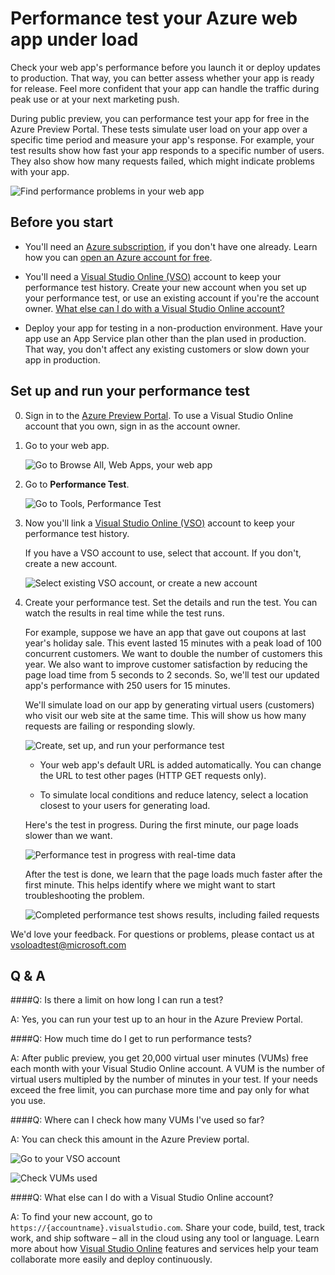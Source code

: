 <properties
   pageTitle="Test your Azure web app's performance | Microsoft Azure"
   description="Run Azure web app performance tests to check how your app handles user load. Measure response time and find failures that might indicate problems."
   services="app-service\web"
   documentationCenter=""
   authors="ecfan"
   manager="douge"
   editor="jimbe"/>

<tags
   ms.service="app-service-web"
   ms.workload="web"
   ms.tgt_pltfrm="na"
   ms.devlang="na"
   ms.topic="article"
   ms.date="09/11/2015"
   ms.author="estfan; manasma"/>

# Performance test your Azure web app under load

Check your web app's performance before you launch it or deploy updates to production. 
That way, you can better assess whether your app is ready for release. Feel more
confident that your app can handle the traffic during peak use or at your next marketing push.

During public preview, you can performance test your app for free in the Azure Preview Portal.
These tests simulate user load on your app over a specific time period and measure your app's response. For example, your test results show how fast your app responds to a specific number 
of users. They also show how many requests failed, which might indicate problems with your app.      

![Find performance problems in your web app][TestOverview]

## Before you start

*	You'll need an [Azure subscription][AzureSubscription], 
if you don't have one already. Learn how you can 
[open an Azure account for free][AzureFreeTrial].

*	You'll need a [Visual Studio Online (VSO)][WhatIsVSO] 
account to keep your performance test history. 
Create your new account when you set up your performance test, 
or use an existing account if you're the account owner. 
[What else can I do with a Visual Studio Online account?](#VSOAccount)

*	Deploy your app for testing in a non-production environment. 
Have your app use an App Service plan other than the plan used in production. 
That way, you don't affect any existing customers or slow down your app in production. 

## Set up and run your performance test

0.	Sign in to the [Azure Preview Portal][AzurePortal]. 
To use a Visual Studio Online account that you own, 
sign in as the account owner.

0.	Go to your web app.

	![Go to Browse All, Web Apps, your web app][WebApp]

0.	Go to **Performance Test**.

	![Go to Tools, Performance Test][ExpandedTools]
 
0.	Now you'll link a [Visual Studio Online (VSO)][WhatIsVSO] 
account to keep your performance test history.

	If you have a VSO account to use, select that account. If you don't, create a new account.

	![Select existing VSO account, or create a new account][ExistingNewVSOAccount]

0.	Create your performance test. Set the details and run the test. 
You can watch the results in real time while the test runs.

	For example, suppose we have an app that gave out coupons at last year's holiday sale. 
	This event lasted 15 minutes with a peak load of 100 concurrent customers. 
	We want to double the number of customers this year. We also want to improve 
	customer satisfaction by reducing the page load time from 5 seconds to 2 seconds. 
	So, we'll test our updated app's performance with 250 users for 15 minutes.

	We'll simulate load on our app by generating virtual users (customers) 
	who visit our web site at the same time. This will show us how many 
	requests are failing or responding slowly.

	![Create, set up, and run your performance test][NewTest]

	 *	Your web app's default URL is added automatically. 
	 You can change the URL to test other pages (HTTP GET requests only).

	 *	To simulate local conditions and reduce latency, 
	 select a location closest to your users for generating load.

	Here's the test in progress. During the first minute, 
	our page loads slower than we want.

	![Performance test in progress with real-time data][TestRunning]

	After the test is done, we learn that the page loads much faster 
	after the first minute. This helps identify where we might want to 
	start troubleshooting the problem.

	![Completed performance test shows results, including failed requests][TestDone]
	
We'd love your feedback. For questions or problems, 
please contact us at <vsoloadtest@microsoft.com>

##	Q & A

####Q: Is there a limit on how long I can run a test? 

A: Yes, you can run your test up to an hour in the Azure Preview Portal.

####Q: How much time do I get to run performance tests? 

A: After public preview, you get 20,000 virtual user minutes (VUMs) 
free each month with your Visual Studio Online account. 
A VUM is the number of virtual users multipled by the number 
of minutes in your test. If your needs exceed the free limit, 
you can purchase more time and pay only for what you use.

####Q: Where can I check how many VUMs I've used so far?

A: You can check this amount in the Azure Preview portal.

![Go to your VSO account][VSOAccount]

![Check VUMs used][CheckTestTime]

<a name="VSOAccount"></a>
####Q: What else can I do with a Visual Studio Online account?

A: To find your new account, go to ```https://{accountname}.visualstudio.com```. 
Share your code, build, test, track work, and ship software – all in the cloud 
using any tool or language. Learn more about how [Visual Studio Online][WhatIsVSO] 
features and services help your team collaborate more easily and deploy continuously.

<!--Image references-->
[WebApp]: ./media/app-service-web-app-performance-test/azure-np-web-apps.png
[TestOverview]: ./media/app-service-web-app-performance-test/azure-np-perf-test-overview.png
[ExpandedTools]: ./media/app-service-web-app-performance-test/azure-np-web-app-details-tools-expanded.png
[ExistingNewVSOAccount]: ./media/app-service-web-app-performance-test/azure-np-no-vso-account.png
[NewTest]: ./media/app-service-web-app-performance-test/azure-np-new-performance-test.png
[TestRunning]: ./media/app-service-web-app-performance-test/azure-np-running-perf-test.png
[TestDone]: ./media/app-service-web-app-performance-test/azure-np-perf-test-done.png
[VSOAccount]: ./media/app-service-web-app-performance-test/azure-np-vso-accounts.png
[CheckTestTime]: ./media/app-service-web-app-performance-test/azure-np-vso-accounts-vum-summary.png

<!--Reference links -->
[AzurePortal]: https://portal.azure.com
[AzureSubscription]: https://account.windowsazure.com/subscriptions
[AzureFreeTrial]: https://azure.microsoft.com/pricing/free-trial/?WT.mc_id=A261C142F
[WhatIsVSO]: https://www.visualstudio.com/products/what-is-visual-studio-online-vs
